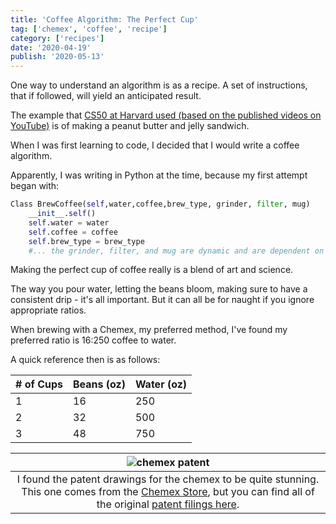 ```yaml
---
title: 'Coffee Algorithm: The Perfect Cup'
tag: ['chemex', 'coffee', 'recipe']
category: ['recipes']
date: '2020-04-19'
publish: '2020-05-13'
---
```


One way to understand an algorithm is as a recipe. A set of instructions, that if followed, will yield an anticipated result.

The example that [CS50 at Harvard used (based on the published videos on YouTube)](https://www.youtube.com/watch?v=euFj8D1A1Kw) is of making a peanut butter and jelly sandwich.

When I was first learning to code, I decided that I would write a coffee algorithm.

Apparently, I was writing in Python at the time, because my first attempt began with:

```python
Class BrewCoffee(self,water,coffee,brew_type, grinder, filter, mug)
	__init__.self()
	self.water = water
	self.coffee = coffee
	self.brew_type = brew_type
	#... the grinder, filter, and mug are dynamic and are dependent on the coffee and brew_type
```

Making the perfect cup of coffee really is a blend of art and science.

The way you pour water, letting the beans bloom, making sure to have a consistent drip - it's all important. But it can all be for naught if you ignore appropriate ratios.

When brewing with a Chemex, my preferred method, I've found my preferred ratio is 16:250 coffee to water.

A quick reference then is as follows:

| # of Cups | Beans (oz) | Water (oz) |
| --------- | ---------- | ---------- |
| 1         | 16         | 250        |
| 2         | 32         | 500        |
| 3         | 48         | 750        |

|                                                                   ![chemex patent](https://res.cloudinary.com/scweiss1/image/upload/v1587303251/code-comments/chemex-patent-poster-1943-sheet2-detail_1_qqzt0j.png)                                                                   |
| :-----------------------------------------------------------------------------------------------------------------------------------------------------------------------------------------------------------------------------------------------------------------------------------: |
| I found the patent drawings for the chemex to be quite stunning. This one comes from the [Chemex Store](https://www.chemexcoffeemaker.com/patent-poster-1943-sheet-2.html), but you can find all of the original [patent filings here](http://fantes.net/manuals/chemex-patents.pdf). |
